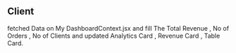 ## Client

fetched Data on My DashboardContext.jsx and fill The Total Revenue , No of Orders , No of Clients and updated Analytics Card , Revenue Card , Table Card.
